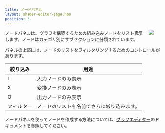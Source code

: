 ```yaml
---
title: ノードパネル
layout: shader-editor-page.hbs
position: 2
---
```


<img loading="lazy" src="/images/shader-editor/nodes-pane.png" style="float: right; padding: 20px; padding-top: 0px;">

ノードパネルは、グラフを構築するための組み込みノードをリスト表示します。ノードはカテゴリ別にサブセクションに分類されています。

パネルの上部には、ノードのリストをフィルタリングするためのコントロールがあります。

| 絞り込み | 用途 |
|---|---|
| I | 入力ノードのみ表示 |
| X | 変換ノードのみ表示 |
| O | 出力ノードのみ表示
| フィルター | ノードのリストを名前でさらに絞り込みます。 |

ノードパネルを使ってノードを作成する方法については、[グラフエディター][1]のドキュメントを参照してください。

[1]: /shader-editor/window-layout/graph-editor

